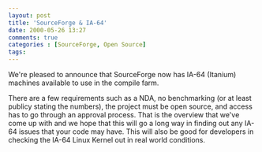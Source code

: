 ```yaml
---
layout: post
title: 'SourceForge & IA-64'
date: 2000-05-26 13:27
comments: true
categories : [SourceForge, Open Source]
tags:
---
```

We're pleased to announce that SourceForge now has IA-64 (Itanium) machines available to use in the compile farm.

There are a few requirements such as a NDA, no benchmarking (or at least publicy stating the numbers), the project must be open source, and access has to go through an approval process. That is the overview that we've come up with and we hope that this will go a long way in finding out any IA-64 issues that your code may have. This will also be good for developers in checking the IA-64 Linux Kernel out in real world conditions.


